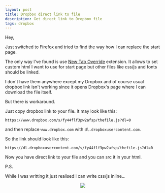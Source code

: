 ```yaml
---
layout: post
title: Dropbox direct link to file
description: Get direct link to Dropbox file
tags: dropbox
---
```


Hey,

Just switched to Firefox and tried to find the way how I can replace the start page.

The only way I've found is use
<a href="https://addons.mozilla.org/en-US/firefox/addon/new-tab-override/" target="_blank">New Tab Override</a>
extension. It allows to set custom html I want to use for start page but other files like css/js and fonts should be linked.

I don't have them anywhere except my Dropbox and of course usual dropbox link isn't working since it opens Dropbox's page
where I can download the file itself.

But there is workaround.

Just copy dropbox link to your file. It may look like this:

`https://www.dropbox.com/s/fy44flf3pw2afsp/thefile.js?dl=0`

and then replace `www.dropbox.com` with `dl.dropboxusercontent.com`.

So the link should look like this:

`https://dl.dropboxusercontent.com/s/fy44flf3pw2afsp/thefile.js?dl=0`

Now you have direct link to your file and you can src it in your html.


P.S.

While I was writting it just realised I can write css/js inline...

<center><img src="https://media.giphy.com/media/wMvESGxZ0Cqd2/giphy.gif"/></center>
